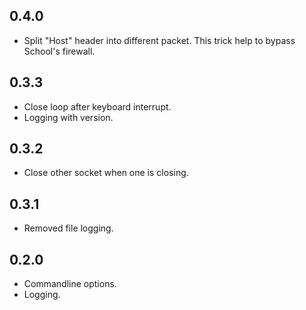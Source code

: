 0.4.0
-----

- Split "Host" header into different packet.
  This trick help to bypass School's firewall.


0.3.3
-----

- Close loop after keyboard interrupt.
- Logging with version.


0.3.2
-----

- Close other socket when one is closing.


0.3.1
-----

- Removed file logging.


0.2.0
-----

- Commandline options.
- Logging.
